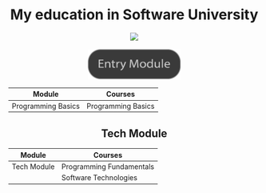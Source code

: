 <h1 align="center">My education in Software University</h1>

<p align= "center" ><a href="https://softuni.bg/"><img src ="http://www.nakov.com/wp-content/uploads/2014/01/Software-University-Logo-blue-horizontal.png"></a></p>

<p align="center"><img src="Entry Module.png" wight="250px" height="60px"></p>

| Module  	|  Courses	|
|---	|---	|
|  Programming Basics 	|  Programming Basics 	|

<h2 align="center">Tech Module</h2>

| Module  	      |  Courses	|
|---	|---	      |
|  Tech Module	|  Programming Fundamentals	|
|              |  Software Technologies      |
                
